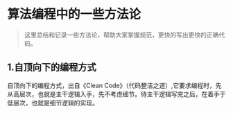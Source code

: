 # 算法编程中的一些方法论

> 这里总结和记录一些方法论，帮助大家掌握规范，更快的写出更快的正确代码。

## 1.自顶向下的编程方式

自顶向下的编程方式，出自《Clean Code》（代码整洁之道）,它要求编程时，先从高层次，也就是主干逻辑入手，先不考虑细节。待主干逻辑写完之后，在着手于低层次，也就是细节逻辑的实现。